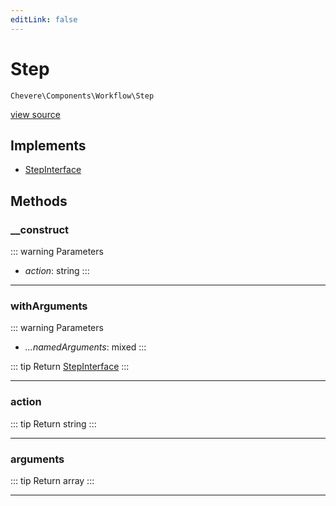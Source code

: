 ```yaml
---
editLink: false
---
```


# Step

`Chevere\Components\Workflow\Step`

[view source](https://github.com/chevere/chevere/blob/main/src/Chevere/Components/Workflow/Step.php)

## Implements

- [StepInterface](../../Interfaces/Workflow/StepInterface.md)

## Methods

### __construct

::: warning Parameters
- *action*: string
:::

---

### withArguments

::: warning Parameters
- *...namedArguments*: mixed
:::

::: tip Return
[StepInterface](../../Interfaces/Workflow/StepInterface.md)
:::

---

### action

::: tip Return
string
:::

---

### arguments

::: tip Return
array
:::

---

